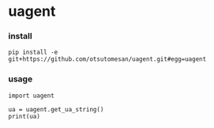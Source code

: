 # uagent

### install
```
pip install -e git+https://github.com/otsutomesan/uagent.git#egg=uagent
```

### usage
```
import uagent

ua = uagent.get_ua_string()
print(ua)
```


